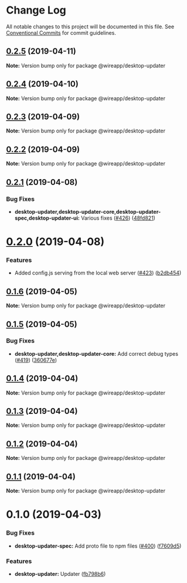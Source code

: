 # Change Log

All notable changes to this project will be documented in this file.
See [Conventional Commits](https://conventionalcommits.org) for commit guidelines.

## [0.2.5](https://github.com/wireapp/wire-desktop-packages/tree/master/packages/desktop-updater/compare/@wireapp/desktop-updater@0.2.4...@wireapp/desktop-updater@0.2.5) (2019-04-11)

**Note:** Version bump only for package @wireapp/desktop-updater





## [0.2.4](https://github.com/wireapp/wire-desktop-packages/tree/master/packages/desktop-updater/compare/@wireapp/desktop-updater@0.2.3...@wireapp/desktop-updater@0.2.4) (2019-04-10)

**Note:** Version bump only for package @wireapp/desktop-updater





## [0.2.3](https://github.com/wireapp/wire-desktop-packages/tree/master/packages/desktop-updater/compare/@wireapp/desktop-updater@0.2.2...@wireapp/desktop-updater@0.2.3) (2019-04-09)

**Note:** Version bump only for package @wireapp/desktop-updater





## [0.2.2](https://github.com/wireapp/wire-desktop-packages/tree/master/packages/desktop-updater/compare/@wireapp/desktop-updater@0.2.1...@wireapp/desktop-updater@0.2.2) (2019-04-09)

**Note:** Version bump only for package @wireapp/desktop-updater





## [0.2.1](https://github.com/wireapp/wire-desktop-packages/tree/master/packages/desktop-updater/compare/@wireapp/desktop-updater@0.2.0...@wireapp/desktop-updater@0.2.1) (2019-04-08)


### Bug Fixes

* **desktop-updater,desktop-updater-core,desktop-updater-spec,desktop-updater-ui:** Various fixes ([#426](https://github.com/wireapp/wire-desktop-packages/tree/master/packages/desktop-updater/issues/426)) ([48fd821](https://github.com/wireapp/wire-desktop-packages/tree/master/packages/desktop-updater/commit/48fd821))





# [0.2.0](https://github.com/wireapp/wire-desktop-packages/tree/master/packages/desktop-updater/compare/@wireapp/desktop-updater@0.1.6...@wireapp/desktop-updater@0.2.0) (2019-04-08)


### Features

* Added config.js serving from the local web server ([#423](https://github.com/wireapp/wire-desktop-packages/tree/master/packages/desktop-updater/issues/423)) ([b2db454](https://github.com/wireapp/wire-desktop-packages/tree/master/packages/desktop-updater/commit/b2db454))





## [0.1.6](https://github.com/wireapp/wire-desktop-packages/tree/master/packages/desktop-updater/compare/@wireapp/desktop-updater@0.1.5...@wireapp/desktop-updater@0.1.6) (2019-04-05)

**Note:** Version bump only for package @wireapp/desktop-updater





## [0.1.5](https://github.com/wireapp/wire-desktop-packages/tree/master/packages/desktop-updater/compare/@wireapp/desktop-updater@0.1.4...@wireapp/desktop-updater@0.1.5) (2019-04-05)


### Bug Fixes

* **desktop-updater,desktop-updater-core:** Add correct debug types ([#419](https://github.com/wireapp/wire-desktop-packages/tree/master/packages/desktop-updater/issues/419)) ([360677e](https://github.com/wireapp/wire-desktop-packages/tree/master/packages/desktop-updater/commit/360677e))





## [0.1.4](https://github.com/wireapp/wire-desktop-packages/tree/master/packages/desktop-updater/compare/@wireapp/desktop-updater@0.1.3...@wireapp/desktop-updater@0.1.4) (2019-04-04)

**Note:** Version bump only for package @wireapp/desktop-updater





## [0.1.3](https://github.com/wireapp/wire-desktop-packages/tree/master/packages/desktop-updater/compare/@wireapp/desktop-updater@0.1.2...@wireapp/desktop-updater@0.1.3) (2019-04-04)

**Note:** Version bump only for package @wireapp/desktop-updater





## [0.1.2](https://github.com/wireapp/wire-desktop-packages/tree/master/packages/desktop-updater/compare/@wireapp/desktop-updater@0.1.1...@wireapp/desktop-updater@0.1.2) (2019-04-04)

**Note:** Version bump only for package @wireapp/desktop-updater





## [0.1.1](https://github.com/wireapp/wire-desktop-packages/tree/master/packages/desktop-updater/compare/@wireapp/desktop-updater@0.1.0...@wireapp/desktop-updater@0.1.1) (2019-04-04)

**Note:** Version bump only for package @wireapp/desktop-updater





# 0.1.0 (2019-04-03)


### Bug Fixes

* **desktop-updater-spec:** Add proto file to npm files ([#400](https://github.com/wireapp/wire-desktop-packages/tree/master/packages/desktop-updater/issues/400)) ([f7609d5](https://github.com/wireapp/wire-desktop-packages/tree/master/packages/desktop-updater/commit/f7609d5))


### Features

* **desktop-updater:** Updater ([fb798b6](https://github.com/wireapp/wire-desktop-packages/tree/master/packages/desktop-updater/commit/fb798b6))
